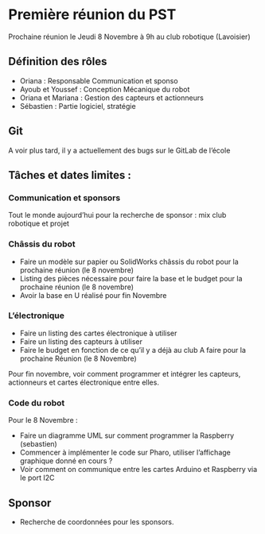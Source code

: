 # Première réunion du PST

Prochaine réunion le Jeudi 8 Novembre à 9h au club robotique (Lavoisier)

##	Définition des rôles

-	Oriana : Responsable Communication et sponso
-	Ayoub et Youssef : Conception Mécanique du robot
-	Oriana et Mariana : Gestion des capteurs et actionneurs
-	Sébastien : Partie logiciel, stratégie  

##	Git

A voir plus tard, il y a actuellement des bugs sur le GitLab de l’école


##	Tâches et dates limites : 

### Communication et sponsors
Tout le monde aujourd’hui pour la recherche de sponsor : mix club robotique et projet

###	 Châssis du robot

-	Faire un modèle sur papier ou SolidWorks châssis du robot pour la prochaine réunion (le 8 novembre)
-	Listing des pièces nécessaire pour faire la base et le budget pour la prochaine réunion (le 8 novembre)
-	Avoir la base en U réalisé pour fin Novembre

###	 L’électronique

-	Faire un listing des cartes électronique à utiliser
-	Faire un listing des capteurs à utiliser
-	Faire le budget en fonction de ce qu’il y a déjà au club
A faire pour la prochaine Réunion (le 8 Novembre)

Pour fin novembre, voir comment programmer et intégrer les capteurs, actionneurs et cartes électronique entre elles.

###	 Code du robot

Pour le 8 Novembre :
-	Faire un diagramme UML sur comment programmer la Raspberry (sebastien)
-	Commencer à implémenter le code sur Pharo, utiliser l’affichage graphique donné en cours ?
-	Voir comment on communique entre les cartes Arduino et Raspberry via le port I2C

##	Sponsor

-	Recherche de coordonnées pour les sponsors.
